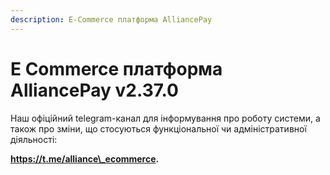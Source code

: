 ```yaml
---
description: E-Commerce платформа AlliancePay
---
```


# E Commerce платформа AlliancePay v2.37.0

Наш офіційний telegram-канал для інформування про роботу системи, а також про зміни, що стосуються функціональної чи адміністративної діяльності:

**https://t.me/alliance\_ecommerce.**
